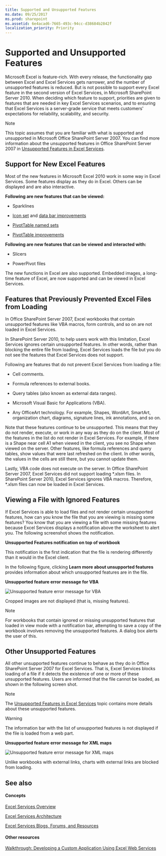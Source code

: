 ```yaml
---
title: Supported and Unsupported Features
ms.date: 09/25/2017
ms.prod: sharepoint
ms.assetid: 6e4acad6-7665-493c-94cc-d38684b2842f
localization_priority: Priority
---
```



# Supported and Unsupported Features


  
    
    

Microsoft Excel is feature-rich. With every release, the functionality gap between Excel and Excel Services gets narrower, and the number of unsupported features is reduced. But is not possible to support every Excel feature in the second version of Excel Services, in Microsoft SharePoint Server 2010. 
When deciding which feature to support, priorities are given to features that are needed in key Excel Services scenarios, and to ensuring that Excel Services is a server-grade service that meets customers' expectations for reliability, scalability, and security.
  
> [!NOTE]
> This topic assumes that you are familiar with what is supported and unsupported in Microsoft Office SharePoint Server 2007. You can find more information about the unsupported features in Office SharePoint Server 2007 in  [Unsupported Features in Excel Services](http://msdn.microsoft.com/library/ms496823.aspx). 
  
    
    


## Support for New Excel Features

Most of the new features in Microsoft Excel 2010 work in some way in Excel Services. Some features display as they do in Excel. Others can be displayed and are also interactive.
  
    
    
 **Following are new features that can be viewed:**
  
    
    

- Sparklines
    
  
-  [Icon set](https://www.microsoft.com/microsoft-365/blog/2009/08/06/icon-set-improvements-in-excel-2010/) and [data bar improvements](https://www.microsoft.com/microsoft-365/blog/2009/08/07/data-bar-improvements-in-excel-2010/)
    
  
-  [PivotTable named sets](https://www.microsoft.com/microsoft-365/blog/2009/10/05/pivottable-named-sets-in-excel-2010/)
    
  
-  [PivotTable improvements](https://www.microsoft.com/microsoft-365/blog/2009/10/15/a-few-more-pivottable-improvements-in-excel-2010/)
    
  
 **Following are new features that can be viewed and interacted with:**
  
    
    

- Slicers
    
  
- PowerPivot files
    
  
The new functions in Excel are also supported. Embedded images, a long-time feature of Excel, are now supported and can be viewed in Excel Services. 
  
    
    

## Features that Previously Prevented Excel Files from Loading

In Office SharePoint Server 2007, Excel workbooks that contain unsupported features like VBA macros, form controls, and so on are not loaded in Excel Services.
  
    
    
In SharePoint Server 2010, to help users work with this limitation, Excel Services ignores certain unsupported features. In other words, rather than blocking the entire file from loading, Excel Services loads the file but you do not see the features that Excel Services does not support.
  
    
    
Following are features that do not prevent Excel Services from loading a file:
  
    
    

- Cell comments.
    
  
- Formula references to external books.
    
  
- Query tables (also known as external data ranges).
    
  
- Microsoft Visual Basic for Applications (VBA).
    
  
- Any OfficeArt technology. For example, Shapes, WordArt, SmartArt, organization chart, diagrams, signature lines, ink annotations, and so on.
    
  
Note that these features continue to be unsupported. This means that they do not render, execute, or work in any way as they do on the client. Most of the features in the list do not render in Excel Services. For example, if there is a Shape near cell A1 when viewed in the client, you see no Shape when viewed on the server. Other features, like formula references and query tables, show values that were last refreshed on the client. In other words, the values in the cells are still there, but you cannot update them. 
  
    
    
Lastly, VBA code does not execute on the server. In Office SharePoint Server 2007, Excel Services did not support loading *.xlsm files. In SharePoint Server 2010, Excel Services ignores VBA macros. Therefore, *.xlsm files can now be loaded in Excel Services.
  
    
    

## Viewing a File with Ignored Features

If Excel Services is able to load files and not render certain unsupported features, how can you know the file that you are viewing is missing some features? You know that you are viewing a file with some missing features because Excel Services displays a notification above the worksheet to alert you. The following screenshot shows the notification.
  
    
    

**Unsupported Features notification on top of workbook**

  
    
    
This notification is the first indication that the file is rendering differently than it would in the Excel client.
  
    
    
In the following figure, clicking **Learn more about unsupported features** provides information about which unsupported features are in the file.
  
    
    

**Unsupported feature error message for VBA**

  
    
    

  
    
    
![Unsupported feature error message for VBA](../images/aebc97ae-c886-4d50-94ff-238049a259c7.gif)
  
    
    
Cropped images are not displayed (that is, missing features). 
  
> [!NOTE]
> For workbooks that contain ignored or missing unsupported features that loaded in view mode with a notification bar, attempting to save a copy of the workbook involves removing the unsupported features. A dialog box alerts the user of this. 
  
    
    


## Other Unsupported Features

All other unsupported features continue to behave as they do in Office SharePoint Server 2007 for Excel Services. That is, Excel Services blocks loading of a file if it detects the existence of one or more of these unsupported features. Users are informed that the file cannot be loaded, as shown in the following screen shot. 
  
> [!NOTE]
> The  [Unsupported Features in Excel Services](http://msdn.microsoft.com/library/ms496823.aspx) topic contains more details about these unsupported features.
  
> [!WARNING]
> The information bar with the list of unsupported features is not displayed if the file is loaded from a web part. 
  
    
    


**Unsupported feature error message for XML maps**

  
    
    

  
    
    
![Unsupported feature error message for XML maps](../images/7745688c-c612-4a38-b8aa-b5fdb5e4eeb8.gif)
  
    
    
Unlike workbooks with external links, charts with external links are blocked from loading. 
  
    
    

## See also


#### Concepts


  
    
    
 [Excel Services Overview](excel-services-overview.md)
  
    
    
 [Excel Services Architecture](excel-services-architecture.md)
  
    
    
 [Excel Services Blogs, Forums, and Resources](excel-services-blogs-forums-and-resources.md)
#### Other resources


  
    
    
 [Walkthrough: Developing a Custom Application Using Excel Web Services](walkthrough-developing-a-custom-application-using-excel-web-services.md)


